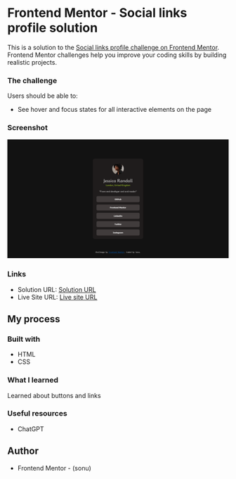 # Frontend Mentor - Social links profile solution

This is a solution to the [Social links profile challenge on Frontend Mentor](https://www.frontendmentor.io/challenges/social-links-profile-UG32l9m6dQ). Frontend Mentor challenges help you improve your coding skills by building realistic projects. 


### The challenge

Users should be able to:

- See hover and focus states for all interactive elements on the page

### Screenshot

![](./assets/images/screenshot.png)

### Links

- Solution URL: [Solution URL](https://github.com/itsfingerlickinggood/2)
- Live Site URL: [Live site URL](https://itsfingerlickinggood.github.io/2/)

## My process

### Built with

- HTML
- CSS 

### What I learned

Learned about buttons and links 

### Useful resources

- ChatGPT

## Author

- Frontend Mentor - (sonu)

